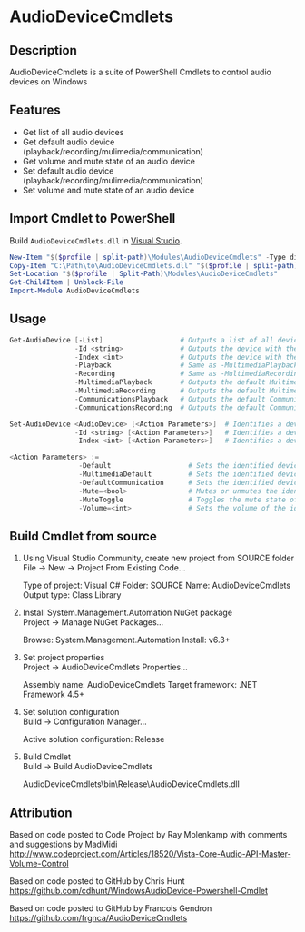 # AudioDeviceCmdlets

## Description

AudioDeviceCmdlets is a suite of PowerShell Cmdlets to control audio devices on Windows

## Features

* Get list of all audio devices
* Get default audio device (playback/recording/mulimedia/communication)
* Get volume and mute state of an audio device
* Set default audio device (playback/recording/mulimedia/communication)
* Set volume and mute state of an audio device

## Import Cmdlet to PowerShell

Build `AudioDeviceCmdlets.dll` in [Visual Studio](#Build-Cmdlet-from-source).

```PowerShell
New-Item "$($profile | split-path)\Modules\AudioDeviceCmdlets" -Type directory -Force
Copy-Item "C:\Path\to\AudioDeviceCmdlets.dll" "$($profile | split-path)\Modules\AudioDeviceCmdlets\AudioDeviceCmdlets.dll"
Set-Location "$($profile | Split-Path)\Modules\AudioDeviceCmdlets"
Get-ChildItem | Unblock-File
Import-Module AudioDeviceCmdlets
```

## Usage

```PowerShell
Get-AudioDevice [-List]                   # Outputs a list of all devices as <AudioDevice>
                -Id <string>              # Outputs the device with the ID corresponding to the given <string>
                -Index <int>              # Outputs the device with the Index corresponding to the given <int>
                -Playback                 # Same as -MultimediaPlayback
                -Recording                # Same as -MultimediaRecording
                -MultimediaPlayback       # Outputs the default Multimedia playback device as <AudioDevice>
                -MultimediaRecording      # Outputs the default Multimedia recording device as <AudioDevice>
                -CommunicationsPlayback   # Outputs the default Communications playback device as <AudioDevice>
                -CommunicationsRecording  # Outputs the default Communications recording device as <AudioDevice>
```

```PowerShell
Set-AudioDevice <AudioDevice> [<Action Parameters>]  # Identifies a device using the pipeline input
                -Id <string> [<Action Parameters>]   # Identifies a device using the devices ID
                -Index <int> [<Action Parameters>]   # Identifies a device using its corresponding Index

<Action Parameters> :=
                 -Default                   # Sets the identified device as the default Multimedia device
                 -MultimediaDefault         # Sets the identified device as the default Multimedia device
                 -DefaultCommunication      # Sets the identified device as the default Communications device
                 -Mute=<bool>               # Mutes or unmutes the identified device
                 -MuteToggle                # Toggles the mute state of the identified device
                 -Volume=<int>              # Sets the volume of the identified device to the specified percentage
```

## Build Cmdlet from source

1. Using Visual Studio Community, create new project from SOURCE folder  
File -> New -> Project From Existing Code...
  
    Type of project: Visual C#
    Folder: SOURCE
    Name: AudioDeviceCmdlets
    Output type: Class Library

2. Install System.Management.Automation NuGet package  
Project -> Manage NuGet Packages...

    Browse: System.Management.Automation
    Install: v6.3+

3. Set project properties  
Project -> AudioDeviceCmdlets Properties...

    Assembly name: AudioDeviceCmdlets
    Target framework: .NET Framework 4.5+

4. Set solution configuration  
Build -> Configuration Manager...

    Active solution configuration: Release

5. Build Cmdlet  
Build -> Build AudioDeviceCmdlets

    AudioDeviceCmdlets\bin\Release\AudioDeviceCmdlets.dll

## Attribution

Based on code posted to Code Project by Ray Molenkamp with comments and suggestions by MadMidi  
<http://www.codeproject.com/Articles/18520/Vista-Core-Audio-API-Master-Volume-Control>

Based on code posted to GitHub by Chris Hunt  
<https://github.com/cdhunt/WindowsAudioDevice-Powershell-Cmdlet>

Based on code posted to GitHub by Francois Gendron  
<https://github.com/frgnca/AudioDeviceCmdlets>
